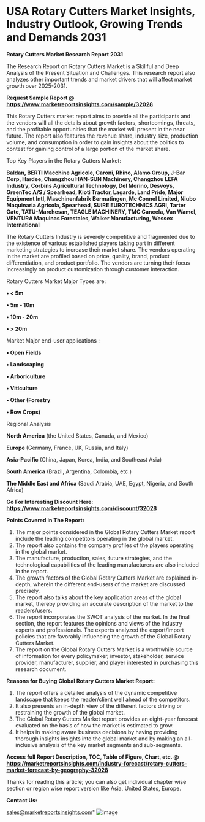  # USA Rotary Cutters Market Insights, Industry Outlook, Growing Trends and Demands 2031

<strong>Rotary Cutters Market Research Report 2031</strong>

The Research Report on Rotary Cutters Market is a Skillful and Deep Analysis of the Present Situation and Challenges. This research report also analyzes other important trends and market drivers that will affect market growth over 2025-2031.

<strong>Request Sample Report @ <a href=https://www.marketreportsinsights.com/sample/32028>https://www.marketreportsinsights.com/sample/32028</a></strong>

This Rotary Cutters market report aims to provide all the participants and the vendors will all the details about growth factors, shortcomings, threats, and the profitable opportunities that the market will present in the near future. The report also features the revenue share, industry size, production volume, and consumption in order to gain insights about the politics to contest for gaining control of a large portion of the market share.

Top Key Players in the Rotary Cutters Market:

<strong>Baldan, BERTI Macchine Agricole, Caroni, Rhino, Alamo Group, J-Bar Corp, Hardee, Changzhou HAN-SUN Machinery, Changzhou LEFA Industry, Corbins Agricultural Technology, Del Morino, Desvoys, GreenTec A/S / Spearhead, Kioti Tractor, Lagarde, Land Pride, Major Equipment Intl, Maschinenfabrik Bermatingen, Mc Connel Limited, Niubo Maquinaria Agricola, Spearhead, SUIRE EUROTECHNICS AGRI, Tarter Gate, TATU-Marchesan, TEAGLE MACHINERY, TMC Cancela, Van Wamel, VENTURA Maquinas Forestales, Walker Manufacturing, Wessex International</strong>

The Rotary Cutters Industry is severely competitive and fragmented due to the existence of various established players taking part in different marketing strategies to increase their market share. The vendors operating in the market are profiled based on price, quality, brand, product differentiation, and product portfolio. The vendors are turning their focus increasingly on product customization through customer interaction.

Rotary Cutters Market Major Types are:

<strong>• < 5m

• 5m - 10m

• 10m - 20m

• > 20m</strong>

Market Major end-user applications :

<strong>• Open Fields

• Landscaping

• Arboriculture

• Viticulture

• Other (Forestry

• Row Crops)</strong>

Regional Analysis

</u><strong><b>North America</b></strong> (the United States, Canada, and Mexico)

<strong><b>Europe </b></strong>(Germany, France, UK, Russia, and Italy)

<strong><b>Asia-Pacific</b></strong> (China, Japan, Korea, India, and Southeast Asia)

<strong><b>South America</b></strong> (Brazil, Argentina, Colombia, etc.)

<strong><b>The Middle East and Africa</b></strong> (Saudi Arabia, UAE, Egypt, Nigeria, and South Africa)

<strong>Go For Interesting Discount Here: <a href=https://www.marketreportsinsights.com/discount/32028>https://www.marketreportsinsights.com/discount/32028</a></strong>

<strong>Points Covered in The Report:</strong>
<ol>
  <li>The major points considered in the Global Rotary Cutters Market report include the leading competitors operating in the global market.</li>
  <li>The report also contains the company profiles of the players operating in the global market.</li>
  <li>The manufacture, production, sales, future strategies, and the technological capabilities of the leading manufacturers are also included in the report.</li>
  <li>The growth factors of the Global Rotary Cutters Market are explained in-depth, wherein the different end-users of the market are discussed precisely.</li>
  <li>The report also talks about the key application areas of the global market, thereby providing an accurate description of the market to the readers/users.</li>
  <li>The report incorporates the SWOT analysis of the market. In the final section, the report features the opinions and views of the industry experts and professionals. The experts analyzed the export/import policies that are favorably influencing the growth of the Global Rotary Cutters Market.</li>
  <li>The report on the Global Rotary Cutters Market is a worthwhile source of information for every policymaker, investor, stakeholder, service provider, manufacturer, supplier, and player interested in purchasing this research document.</li>
</ol>
<strong>Reasons for Buying Global Rotary Cutters Market Report:</strong>

<ol>
  <li>The report offers a detailed analysis of the dynamic competitive landscape that keeps the reader/client well ahead of the competitors.</li>
  <li>It also presents an in-depth view of the different factors driving or restraining the growth of the global market.</li>
  <li>The Global Rotary Cutters Market report provides an eight-year forecast evaluated on the basis of how the market is estimated to grow.</li>
  <li>It helps in making aware business decisions by having providing thorough insights insights into the global market and by making an all-inclusive analysis of the key market segments and sub-segments.</li>
</ol>
<strong>Access full Report Description, TOC, Table of Figure, Chart, etc. @ <a href=https://marketreportsinsights.com/industry-forecast/rotary-cutters-market-forecast-by-geography-32028>https://marketreportsinsights.com/industry-forecast/rotary-cutters-market-forecast-by-geography-32028</a></strong>


Thanks for reading this article; you can also get individual chapter wise section or region wise report version like Asia, United States, Europe.

<strong>Contact Us:</strong>

sales@marketreportsinsights.com"
![image](https://github.com/user-attachments/assets/b9c300a2-84ee-4f6d-8079-6edb81826771)
